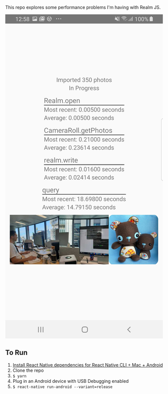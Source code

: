 This repo explores some performance problems I'm having with Realm JS.

![Example](example.jpg?raw=true 'Example')

## To Run

1. [Install React Native dependencies for React Native CLI + Mac + Android](https://facebook.github.io/react-native/docs/getting-started)
1. Clone the repo
1. `$ yarn`
1. Plug in an Android device with USB Debugging enabled
1. `$ react-native run-android --variant=release`
